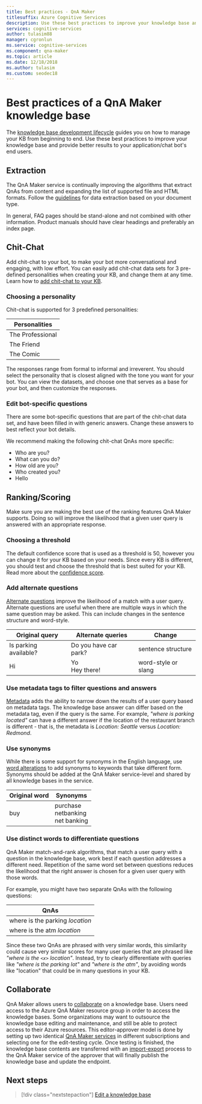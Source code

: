 ```yaml
---
title: Best practices - QnA Maker
titlesuffix: Azure Cognitive Services 
description: Use these best practices to improve your knowledge base and provide better results to your application/chat bot's end users.
services: cognitive-services
author: tulasim88
manager: cgronlun
ms.service: cognitive-services
ms.component: qna-maker
ms.topic: article
ms.date: 12/18/2018
ms.author: tulasim
ms.custom: seodec18
---
```


# Best practices of a QnA Maker knowledge base
The [knowledge base development lifecycle](../Concepts/development-lifecycle-knowledge-base.md) guides you on how to manage your KB from beginning to end. Use these best practices to improve your knowledge base and provide better results to your application/chat bot's end users.

## Extraction
The QnA Maker service is continually improving the algorithms that extract QnAs from content and expanding the list of supported file and HTML formats. Follow the [guidelines](../Concepts/data-sources-supported.md) for data extraction based on your document type. 

In general, FAQ pages should be stand-alone and not combined with other information. Product manuals should have clear headings and preferably an index page. 

## Chit-Chat
Add chit-chat to your bot, to make your bot more conversational and engaging, with low effort. You can easily add chit-chat data sets for 3 pre-defined personalities when creating your KB, and change them at any time. Learn how to [add chit-chat to your KB](../How-To/chit-chat-knowledge-base.md). 

### Choosing a personality
Chit-chat is supported for 3 predefined personalities: 

|Personalities|
|--|
|The Professional|
|The Friend|
|The Comic|

The responses range from formal to informal and irreverent. You should select the personality that is closest aligned with the tone you want for your bot. You can view the datasets, and choose one that serves as a base for your bot, and then customize the responses. 

### Edit bot-specific questions
There are some bot-specific questions that are part of the chit-chat data set, and have been filled in with generic answers. Change these answers to best reflect your bot details. 

We recommend making the following chit-chat QnAs more specific:

* Who are you?
* What can you do?
* How old are you?
* Who created you?
* Hello
   

## Ranking/Scoring
Make sure you are making the best use of the ranking features QnA Maker supports. Doing so will improve the likelihood that a given user query is answered with an appropriate response.

### Choosing a threshold
The default confidence score that is used as a threshold is 50, however you can change it for your KB based on your needs. Since every KB is different, you should test and choose the threshold that is best suited for your KB. Read more about the [confidence score](../Concepts/confidence-score.md). 


### Add alternate questions
[Alternate questions](../How-To/edit-knowledge-base.md) improve the likelihood of a match with a user query. Alternate questions are useful when there are multiple ways in which the same question may be asked. This can include changes in the sentence structure and word-style.

|Original query|Alternate queries|Change| 
|--|--|--|
|Is parking available?|Do you have car park?|sentence structure|
 |Hi|Yo<br>Hey there!|word-style or slang|

<a name="#use-metadata-filters"></a>

### Use metadata tags to filter questions and answers

[Metadata](../How-To/edit-knowledge-base.md) adds the ability to narrow down the results of a user query based on metadata tags. The knowledge base answer can differ based on the metadata tag, even if the query is the same. For example, *"where is parking located"* can have a different answer if the location of the restaurant branch is different - that is, the metadata is *Location: Seattle* versus *Location: Redmond*.

### Use synonyms
While there is some support for synonyms in the English language, use [word alterations](https://westus.dev.cognitive.microsoft.com/docs/services/5a93fcf85b4ccd136866eb37/operations/5ac266295b4ccd1554da75fd) to add synonyms to keywords that take different form. Synonyms should be added at the QnA Maker service-level and shared by all knowledge bases in the service.

|Original word|Synonyms|
|--|--|
|buy|purchase<br>netbanking<br>net banking|

### Use distinct words to differentiate questions
QnA Maker match-and-rank algorithms, that match a user query with a question in the knowledge base, work best if each question addresses a different need. Repetition of the same word set between questions reduces the likelihood that the right answer is chosen for a given user query with those words. 

For example, you might have two separate QnAs with the following questions:

|QnAs|
|--|
|where is the parking *location*|
|where is the atm *location*|

Since these two QnAs are phrased with very similar words, this similarity could cause very similar scores for many user queries that are phrased like  *"where is the `<x>` location"*. Instead, try to clearly differentiate with queries like  *"where is the parking lot"* and *"where is the atm"*, by avoiding words like "location" that could be in many questions in your KB. 


## Collaborate
QnA Maker allows users to [collaborate](../How-to/collaborate-knowledge-base.md) on a knowledge base. Users need access to the Azure QnA Maker resource group in order to access the knowledge bases. Some organizations may want to outsource the knowledge base editing and maintenance, and still be able to protect access to their Azure resources. This editor-approver model is done by setting up two identical [QnA Maker services](../How-to/set-up-qnamaker-service-azure.md) in different subscriptions and selecting one for the edit-testing cycle. Once testing is finished, the knowledge base contents are transferred with an [import-export](../Tutorials/migrate-knowledge-base.md) process to the QnA Maker service of the approver that will finally publish the knowledge base and update the endpoint.

## Next steps

> [!div class="nextstepaction"]
> [Edit a knowledge base](../How-to/edit-knowledge-base.md)
